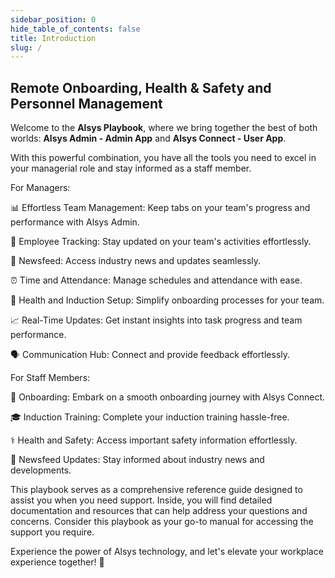 ```yaml
---
sidebar_position: 0
hide_table_of_contents: false
title: Introduction
slug: /
---
```


<summary>
<h2>Remote Onboarding,
 Health & Safety and
 Personnel Management</h2>


</summary>

Welcome to the <b>Alsys Playbook</b>, where we bring together the best of both worlds: <b>Alsys Admin - Admin App</b> and <b>Alsys Connect - User App</b>. 

With this powerful combination, you have all the tools you need to excel in your managerial role and stay informed as a staff member.

For Managers:

📊 Effortless Team Management: Keep tabs on your team's progress and performance with Alsys Admin.

👥 Employee Tracking: Stay updated on your team's activities effortlessly.

📰 Newsfeed: Access industry news and updates seamlessly.

⏰ Time and Attendance: Manage schedules and attendance with ease.

🏥 Health and Induction Setup: Simplify onboarding processes for your team.

📈 Real-Time Updates: Get instant insights into task progress and team performance.

🗣️ Communication Hub: Connect and provide feedback effortlessly.

For Staff Members:

🚀 Onboarding: Embark on a smooth onboarding journey with Alsys Connect.

🎓 Induction Training: Complete your induction training hassle-free.

⚕️ Health and Safety: Access important safety information effortlessly.

📰 Newsfeed Updates: Stay informed about industry news and developments.

This playbook serves as a comprehensive reference guide designed to assist you when you need support. Inside, you will find detailed documentation and resources that can help address your questions and concerns. Consider this playbook as your go-to manual for accessing the support you require.

Experience the power of Alsys technology, and let's elevate your workplace experience together! 🚀

